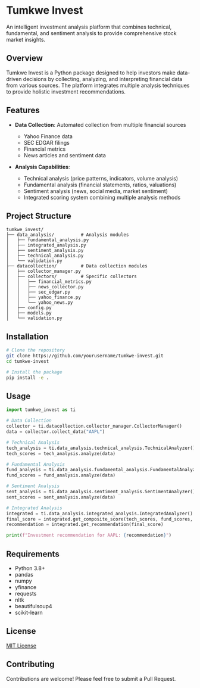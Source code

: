 # Tumkwe Invest

An intelligent investment analysis platform that combines technical, fundamental, and sentiment analysis to provide comprehensive stock market insights.

## Overview

Tumkwe Invest is a Python package designed to help investors make data-driven decisions by collecting, analyzing, and interpreting financial data from various sources. The platform integrates multiple analysis techniques to provide holistic investment recommendations.

## Features

- **Data Collection**: Automated collection from multiple financial sources

  - Yahoo Finance data
  - SEC EDGAR filings
  - Financial metrics
  - News articles and sentiment data
- **Analysis Capabilities**:

  - Technical analysis (price patterns, indicators, volume analysis)
  - Fundamental analysis (financial statements, ratios, valuations)
  - Sentiment analysis (news, social media, market sentiment)
  - Integrated scoring system combining multiple analysis methods

## Project Structure

```
tumkwe_invest/
├── data_analysis/          # Analysis modules
│   ├── fundamental_analysis.py
│   ├── integrated_analysis.py
│   ├── sentiment_analysis.py
│   ├── technical_analysis.py
│   └── validation.py
├── datacollection/         # Data collection modules
│   ├── collector_manager.py
│   ├── collectors/         # Specific collectors
│   │   ├── financial_metrics.py
│   │   ├── news_collector.py
│   │   ├── sec_edgar.py
│   │   ├── yahoo_finance.py
│   │   └── yahoo_news.py
│   ├── config.py
│   ├── models.py
│   └── validation.py
```

## Installation

```bash
# Clone the repository
git clone https://github.com/yourusername/tumkwe-invest.git
cd tumkwe-invest

# Install the package
pip install -e .
```

## Usage

```python
import tumkwe_invest as ti

# Data Collection
collector = ti.datacollection.collector_manager.CollectorManager()
data = collector.collect_data("AAPL")

# Technical Analysis
tech_analysis = ti.data_analysis.technical_analysis.TechnicalAnalyzer()
tech_scores = tech_analysis.analyze(data)

# Fundamental Analysis
fund_analysis = ti.data_analysis.fundamental_analysis.FundamentalAnalyzer()
fund_scores = fund_analysis.analyze(data)

# Sentiment Analysis
sent_analysis = ti.data_analysis.sentiment_analysis.SentimentAnalyzer()
sent_scores = sent_analysis.analyze(data)

# Integrated Analysis
integrated = ti.data_analysis.integrated_analysis.IntegratedAnalyzer()
final_score = integrated.get_composite_score(tech_scores, fund_scores, sent_scores)
recommendation = integrated.get_recommendation(final_score)

print(f"Investment recommendation for AAPL: {recommendation}")
```

## Requirements

- Python 3.8+
- pandas
- numpy
- yfinance
- requests
- nltk
- beautifulsoup4
- scikit-learn

## License

[MIT License](LICENSE)

## Contributing

Contributions are welcome! Please feel free to submit a Pull Request.
